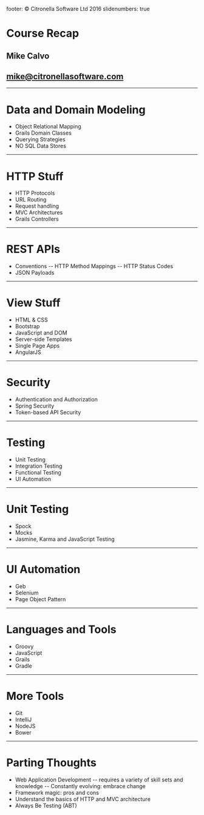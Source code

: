 footer: © Citronella Software Ltd 2016
slidenumbers: true

# Course Recap

## Mike Calvo

## mike@citronellasoftware.com

---

# Data and Domain Modeling

- Object Relational Mapping
- Grails Domain Classes
- Querying Strategies
- NO SQL Data Stores

---

# HTTP Stuff

- HTTP Protocols
- URL Routing
- Request handling
- MVC Architectures
- Grails Controllers

---

# REST APIs

- Conventions
-- HTTP Method Mappings
-- HTTP Status Codes
- JSON Payloads

---

# View Stuff

- HTML & CSS
- Bootstrap
- JavaScript and DOM
- Server-side Templates
- Single Page Apps
- AngularJS

---

# Security

- Authentication and Authorization
- Spring Security
- Token-based API Security

---

# Testing

- Unit Testing
- Integration Testing
- Functional Testing
- UI Automation

---

# Unit Testing

- Spock
- Mocks
- Jasmine, Karma and JavaScript Testing

---

# UI Automation

- Geb
- Selenium
- Page Object Pattern

---

# Languages and Tools

- Groovy
- JavaScript
- Grails
- Gradle

---

# More Tools

- Git
- IntelliJ
- NodeJS
- Bower

---

# Parting Thoughts

- Web Application Development
-- requires a variety of skill sets and knowledge
-- Constantly evolving: embrace change
- Framework magic: pros and cons
- Understand the basics of HTTP and MVC architecture
- Always Be Testing (ABT)
